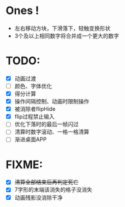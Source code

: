 # Ones !

- 左右移动方块，下滑落下，轻触变换形状
- 3个及以上相同数字将合并成一个更大的数字

# TODO:
- [x] 动画过渡
- [ ] 颜色、字体优化
- [x] 得分计算
- [x] 操作间隔控制、动画时限制操作
- [x] 被消除者flipHide
- [x] flip过程禁止输入
- [ ] 优化下落时的最后一帧闪过
- [ ] 清算时数字滚动、一格一格清算
- [ ] 渐进桌面APP

# FIXME:
- [x] ~~清算全部结束后再判定死亡~~
- [x] 7字形的末端该消失的格子没消失
- [x] 动画残影没消除干净